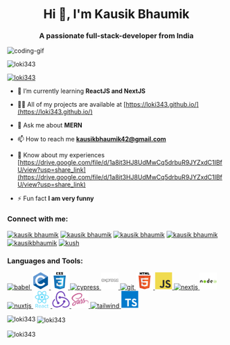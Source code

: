 <h1 align="center">Hi 👋, I'm Kausik Bhaumik</h1>
<h3 align="center">A passionate full-stack-developer from India</h3>
<img src="https://camo.githubusercontent.com/ba9f3bd30647e352a3f5e1e45eb45c6ec7bad6155cd16aaedf4a426738da0ca5/68747470733a2f2f696e646f616e616c79746963612e636f6d2f7374617469632f696d616765732f62616e6e6572722e676966" alt="coding-gif"/>

<p align="left"> <img src="https://komarev.com/ghpvc/?username=loki343&label=Profile%20views&color=0e75b6&style=flat" alt="loki343" /> </p>

<p align="left"> <a href="https://github.com/ryo-ma/github-profile-trophy"><img src="https://github-profile-trophy.vercel.app/?username=loki343" alt="loki343" /></a> </p>

- 🌱 I’m currently learning **ReactJS and NextJS**

- 👨‍💻 All of my projects are available at [https://loki343.github.io/](https://loki343.github.io/)

- 💬 Ask me about **MERN**

- 📫 How to reach me **kausikbhaumik42@gmail.com**

- 📄 Know about my experiences [https://drive.google.com/file/d/1a8it3HJ8UdMwCq5drbuR9JYZxdC1IBfU/view?usp=share_link](https://drive.google.com/file/d/1a8it3HJ8UdMwCq5drbuR9JYZxdC1IBfU/view?usp=share_link)

- ⚡ Fun fact **I am very funny**

<h3 align="left">Connect with me:</h3>
<p align="left">
<a href="https://codepen.io/kausik bhaumik" target="blank"><img align="center" src="https://cdn-icons-png.flaticon.com/128/2111/2111501.png" alt="kausik bhaumik" height="40" width="40" /></a>
<a href="https://linkedin.com/in/kausik bhaumik" target="blank"><img align="center" src="https://raw.githubusercontent.com/rahuldkjain/github-profile-readme-generator/master/src/images/icons/Social/linked-in-alt.svg" alt="kausik bhaumik" height="30" width="40" /></a>
<a href="https://codesandbox.com/kausik bhaumik" target="blank"><img align="center" src="https://raw.githubusercontent.com/rahuldkjain/github-profile-readme-generator/master/src/images/icons/Social/codesandbox.svg" alt="kausik bhaumik" height="30" width="40" /></a>
<a href="https://fb.com/kausik bhaumik" target="blank"><img align="center" src="https://raw.githubusercontent.com/rahuldkjain/github-profile-readme-generator/master/src/images/icons/Social/facebook.svg" alt="kausik bhaumik" height="30" width="40" /></a>
<a href="https://www.leetcode.com/kausikbhaumik" target="blank"><img align="center" src="https://raw.githubusercontent.com/rahuldkjain/github-profile-readme-generator/master/src/images/icons/Social/leet-code.svg" alt="kausikbhaumik" height="30" width="40" /></a>
<a href="https://discord.gg/kush" target="blank"><img align="center" src="https://raw.githubusercontent.com/rahuldkjain/github-profile-readme-generator/master/src/images/icons/Social/discord.svg" alt="kush" height="30" width="40" /></a>
</p>

<h3 align="left">Languages and Tools:</h3>
<p align="left"> <a href="https://babeljs.io/" target="_blank" rel="noreferrer"> <img src="https://www.vectorlogo.zone/logos/babeljs/babeljs-icon.svg" alt="babel" width="40" height="40"/> </a> <a href="https://www.cprogramming.com/" target="_blank" rel="noreferrer"> <img src="https://raw.githubusercontent.com/devicons/devicon/master/icons/c/c-original.svg" alt="c" width="40" height="40"/> </a> <a href="https://www.w3schools.com/css/" target="_blank" rel="noreferrer"> <img src="https://raw.githubusercontent.com/devicons/devicon/master/icons/css3/css3-original-wordmark.svg" alt="css3" width="40" height="40"/> </a> <a href="https://www.cypress.io" target="_blank" rel="noreferrer"> <img src="https://raw.githubusercontent.com/simple-icons/simple-icons/6e46ec1fc23b60c8fd0d2f2ff46db82e16dbd75f/icons/cypress.svg" alt="cypress" width="40" height="40"/> </a> <a href="https://expressjs.com" target="_blank" rel="noreferrer"> <img src="https://raw.githubusercontent.com/devicons/devicon/master/icons/express/express-original-wordmark.svg" alt="express" width="40" height="40"/> </a> <a href="https://git-scm.com/" target="_blank" rel="noreferrer"> <img src="https://www.vectorlogo.zone/logos/git-scm/git-scm-icon.svg" alt="git" width="40" height="40"/> </a> <a href="https://www.w3.org/html/" target="_blank" rel="noreferrer"> <img src="https://raw.githubusercontent.com/devicons/devicon/master/icons/html5/html5-original-wordmark.svg" alt="html5" width="40" height="40"/> </a> <a href="https://developer.mozilla.org/en-US/docs/Web/JavaScript" target="_blank" rel="noreferrer"> <img src="https://raw.githubusercontent.com/devicons/devicon/master/icons/javascript/javascript-original.svg" alt="javascript" width="40" height="40"/> </a> <a href="https://nextjs.org/" target="_blank" rel="noreferrer"> <img src="https://cdn.worldvectorlogo.com/logos/nextjs-2.svg" alt="nextjs" width="40" height="40"/> </a> <a href="https://nodejs.org" target="_blank" rel="noreferrer"> <img src="https://raw.githubusercontent.com/devicons/devicon/master/icons/nodejs/nodejs-original-wordmark.svg" alt="nodejs" width="40" height="40"/> </a> <a href="https://nuxtjs.org/" target="_blank" rel="noreferrer"> <img src="https://www.vectorlogo.zone/logos/nuxtjs/nuxtjs-icon.svg" alt="nuxtjs" width="40" height="40"/> </a> <a href="https://reactjs.org/" target="_blank" rel="noreferrer"> <img src="https://raw.githubusercontent.com/devicons/devicon/master/icons/react/react-original-wordmark.svg" alt="react" width="40" height="40"/> </a> <a href="https://redux.js.org" target="_blank" rel="noreferrer"> <img src="https://raw.githubusercontent.com/devicons/devicon/master/icons/redux/redux-original.svg" alt="redux" width="40" height="40"/> </a> <a href="https://sass-lang.com" target="_blank" rel="noreferrer"> <img src="https://raw.githubusercontent.com/devicons/devicon/master/icons/sass/sass-original.svg" alt="sass" width="40" height="40"/> </a> <a href="https://tailwindcss.com/" target="_blank" rel="noreferrer"> <img src="https://www.vectorlogo.zone/logos/tailwindcss/tailwindcss-icon.svg" alt="tailwind" width="40" height="40"/> </a> <a href="https://www.typescriptlang.org/" target="_blank" rel="noreferrer"> <img src="https://raw.githubusercontent.com/devicons/devicon/master/icons/typescript/typescript-original.svg" alt="typescript" width="40" height="40"/> </a> </p>

<p><img align="left" src="https://github-readme-stats.vercel.app/api/top-langs?username=loki343&show_icons=true&locale=en&layout=compact" alt="loki343" /></p>

<p>&nbsp;<img align="center" src="https://github-readme-stats.vercel.app/api?username=loki343&show_icons=true&locale=en" alt="loki343" /></p>

<p><img align="center" src="https://github-readme-streak-stats.herokuapp.com/?user=loki343&" alt="loki343" /></p>
